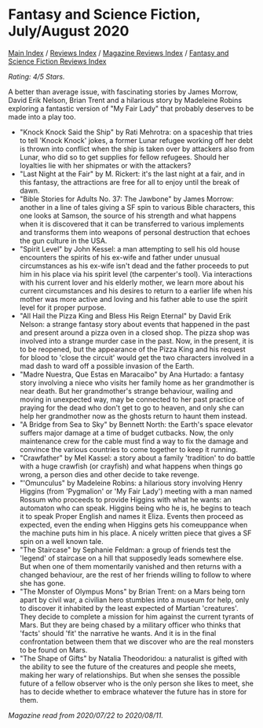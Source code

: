 # Fantasy and Science Fiction, July/August 2020

[Main Index](../../../README.md) / [Reviews Index](../../README.md) / [Magazine Reviews Index](../README.md) / [Fantasy and Science Fiction Reviews Index](README.md)

*Rating: 4/5 Stars.*

A better than average issue, with fascinating stories by James Morrow, David Erik Nelson, Brian Trent and a hilarious story by Madeleine Robins exploring a fantastic version of "My Fair Lady" that probably deserves to be made into a play too.

- "Knock Knock Said the Ship" by Rati Mehrotra: on a spaceship that tries to tell 'Knock Knock' jokes, a former Lunar refugee working off her debt is thrown into conflict when the ship is taken over by attackers also from Lunar, who did so to get supplies for fellow refugees. Should her loyalties lie with her shipmates or with the attackers?
- "Last Night at the Fair" by M. Rickert: it's the last night at a fair, and in this fantasy, the attractions are free for all to enjoy until the break of dawn.
- "Bible Stories for Adults No. 37: The Jawbone" by James Morrow: another in a line of tales giving a SF spin to various Bible characters, this one looks at Samson, the source of his strength and what happens when it is discovered that it can be transferred to various implements and transforms them into weapons of personal destruction that echoes the gun culture in the USA.
- "Spirit Level" by John Kessel: a man attempting to sell his old house encounters the spirits of his ex-wife and father under unusual circumstances as his ex-wife isn't dead and the father proceeds to put him in his place via his spirit level (the carpenter's tool). Via interactions with his current lover and his elderly mother, we learn more about his current circumstances and his desires to return to a earlier life when his mother was more active and loving and his father able to use the spirit level for it proper purpose.
- "All Hail the Pizza King and Bless His Reign Eternal" by David Erik Nelson: a strange fantasy story about events that happened in the past and present around a pizza oven in a closed shop. The pizza shop was involved into a strange murder case in the past. Now, in the present, it is to be reopened, but the appearance of the Pizza King and his request for blood to 'close the circuit' would get the two characters involved in a mad dash to ward off a possible invasion of the Earth.
- "Madre Nuestra, Que Estas en Maracaibo" by Ana Hurtado: a fantasy story involving a niece who visits her family home as her grandmother is near death. But her grandmother's strange behaviour, wailing and moving in unexpected way, may be connected to her past practice of praying for the dead who don't get to go to heaven, and only she can help her grandmother now as the ghosts return to haunt them instead.
- "A Bridge from Sea to Sky" by Bennett North: the Earth's space elevator suffers major damage at a time of budget cutbacks. Now, the only maintenance crew for the cable must find a way to fix the damage and convince the various countries to come together to keep it running.
- "Crawfather" by Mel Kassel: a story about a family 'tradition' to do battle with a huge crawfish (or crayfish) and what happens when things go wrong, a person dies and other decide to take revenge.
- "'Omunculus" by Madeleine Robins: a hilarious story involving Henry Higgins (from 'Pygmalion' or 'My Fair Lady') meeting with a man named Rossum who proceeds to provide Higgins with what he wants: an automaton who can speak. Higgins being who he is, he begins to teach it to speak Proper English and names it Eliza. Events then proceed as expected, even the ending when Higgins gets his comeuppance when the machine puts him in his place. A nicely written piece that gives a SF spin on a well known tale.
- "The Staircase" by Sephanie Feldman: a group of friends test the 'legend' of staircase on a hill that supposedly leads somewhere else. But when one of them momentarily vanished and then returns with a changed behaviour, are the rest of her friends willing to follow to where she has gone.
- "The Monster of Olympus Mons" by Brian Trent: on a Mars being torn apart by civil war, a civilian hero stumbles into a museum for help, only to discover it inhabited by the least expected of Martian 'creatures'. They decide to complete a mission for him against the current tyrants of Mars. But they are being chased by a military officer who thinks that 'facts' should 'fit' the narrative he wants. And it is in the final confrontation between them that we discover who are the real monsters to be found on Mars.
- "The Shape of Gifts" by Natalia Theodoridou: a naturalist is gifted with the ability to see the future of the creatures and people she meets, making her wary of relationships. But when she senses the possible future of a fellow observer who is the only person she likes to meet, she has to decide whether to embrace whatever the future has in store for them.

*Magazine read from 2020/07/22 to 2020/08/11.*
